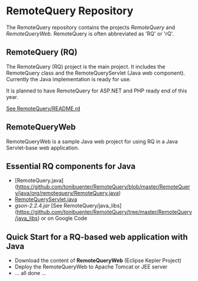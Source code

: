 RemoteQuery Repository
======================

The RemoteQuery repository contains the projects *RemoteQuery* and *RemoteQueryWeb*. RemoteQuery is often abbreviated as 'RQ' or 'rQ'.

RemoteQuery (RQ)
----------------

The RemoteQuery (RQ) project is the main project. It includes the RemoteQuery class and the RemoteQueryServlet (Java web component).
Currently the Java implementation is ready for use.

It is planned to have RemoteQuery for ASP.NET and PHP ready end of this year.

[See RemoteQuery/README.rd](https://github.com/tonibuenter/RemoteQuery/blob/master/RemoteQuery/README.md)


RemoteQueryWeb
--------------

RemoteQueryWeb is a sample Java web project for using RQ in a Java Servlet-base web application.


Essential RQ components for Java
--------------------------------

+ [RemoteQuery.java] (https://github.com/tonibuenter/RemoteQuery/blob/master/RemoteQuery/java/org/remotequery/RemoteQuery.java)
+ [RemoteQueryServlet.java](https://github.com/tonibuenter/RemoteQuery/blob/master/RemoteQuery/java/org/remotequery/RemoteQueryServlet.java)
+ *gson-2.2.4.jar* [See RemoteQuery/java_libs] (https://github.com/tonibuenter/RemoteQuery/tree/master/RemoteQuery/java_libs) or on Google Code



Quick Start for a RQ-based web application with Java
----------------------------------------

+ Download the content of **RemoteQueryWeb** (Eclipse Kepler Project)
+ Deploy the RemoteQueryWeb to Apache Tomcat or JEE server
+ ... all done ...


